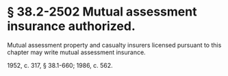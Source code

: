 # § 38.2-2502 Mutual assessment insurance authorized.

<p>Mutual assessment property and casualty insurers licensed pursuant to this chapter may write mutual assessment insurance.</p><p>1952, c. 317, § 38.1-660; 1986, c. 562.</p>